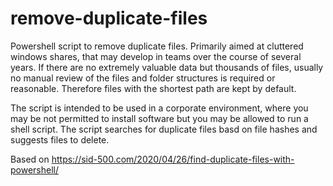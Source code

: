 # remove-duplicate-files
Powershell script to remove duplicate files. 
Primarily aimed at cluttered windows shares, that may develop in teams over the course of several years. If there are no extremely valuable data but thousands of files, usually no manual review of the files and folder structures is required or reasonable. Therefore files with the shortest path are kept by default.

The script is intended to be used in a corporate environment, where you may be not permitted to install software but you may be allowed to run a shell script.
The script searches for duplicate files basd on file hashes and suggests files to delete.

Based on https://sid-500.com/2020/04/26/find-duplicate-files-with-powershell/
